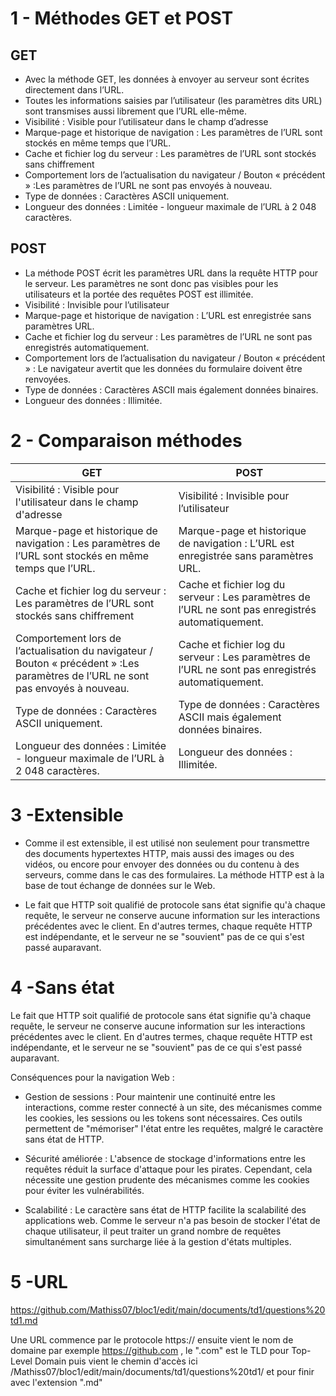 # 1 - Méthodes GET et POST
## GET 
- Avec la méthode GET, les données à envoyer au serveur sont écrites directement dans l’URL.
- Toutes les informations saisies par l’utilisateur (les paramètres dits URL) sont transmises aussi librement que l’URL elle-même.
- Visibilité : Visible pour l’utilisateur dans le champ d’adresse
- Marque-page et historique de navigation : Les paramètres de l’URL sont stockés en même temps que l’URL.
- Cache et fichier log du serveur : Les paramètres de l’URL sont stockés sans chiffrement
- Comportement lors de l’actualisation du navigateur / Bouton « précédent » :Les paramètres de l’URL ne sont pas envoyés à nouveau.
- Type de données : Caractères ASCII uniquement.
- Longueur des données : Limitée - longueur maximale de l’URL à 2 048 caractères.
## POST
- La méthode POST écrit les paramètres URL dans la requête HTTP pour le serveur. Les paramètres ne sont donc pas visibles pour les utilisateurs et la portée des requêtes POST est illimitée.
- Visibilité : Invisible pour l’utilisateur
- Marque-page et historique de navigation : L’URL est enregistrée sans paramètres URL.
- Cache et fichier log du serveur : Les paramètres de l’URL ne sont pas enregistrés automatiquement.
- Comportement lors de l’actualisation du navigateur / Bouton « précédent » : Le navigateur avertit que les données du formulaire doivent être renvoyées.
- Type de données : Caractères ASCII mais également données binaires.
- Longueur des données : Illimitée.


# 2 - Comparaison méthodes
| GET |POST|
|---|---|
| Visibilité : Visible pour l'utilisateur dans le champ d'adresse | Visibilité : Invisible pour l’utilisateur |
| Marque-page et historique de navigation : Les paramètres de l’URL sont stockés en même temps que l’URL. | Marque-page et historique de navigation : L’URL est enregistrée sans paramètres URL. |
| Cache et fichier log du serveur : Les paramètres de l’URL sont stockés sans chiffrement |Cache et fichier log du serveur : Les paramètres de l’URL ne sont pas enregistrés automatiquement. |
| Comportement lors de l’actualisation du navigateur / Bouton « précédent » :Les paramètres de l’URL ne sont pas envoyés à nouveau. | Cache et fichier log du serveur : Les paramètres de l’URL ne sont pas enregistrés automatiquement. | 
| Type de données : Caractères ASCII uniquement. | Type de données : Caractères ASCII mais également données binaires. |
| Longueur des données : Limitée - longueur maximale de l’URL à 2 048 caractères.| Longueur des données : Illimitée. |

# 3 -Extensible
- Comme il est extensible, il est utilisé non seulement pour transmettre des documents hypertextes HTTP, mais aussi des images ou des vidéos, ou encore pour envoyer des données ou du contenu à des serveurs, comme dans le cas des formulaires. La méthode HTTP est à la base de tout échange de données sur le Web.

- Le fait que HTTP soit qualifié de protocole sans état signifie qu'à chaque requête, le serveur ne conserve aucune information sur les interactions précédentes avec le client. En d'autres termes, chaque requête HTTP est indépendante, et le serveur ne se "souvient" pas de ce qui s'est passé auparavant.

# 4 -Sans état

Le fait que HTTP soit qualifié de protocole sans état signifie qu'à chaque requête, le serveur ne conserve aucune information sur les interactions précédentes avec le client. En d'autres termes, chaque requête HTTP est indépendante, et le serveur ne se "souvient" pas de ce qui s'est passé auparavant.

Conséquences pour la navigation Web :

* Gestion de sessions : Pour maintenir une continuité entre les interactions, comme rester connecté à un site, des mécanismes comme les cookies, les sessions ou les tokens sont nécessaires. Ces outils permettent de "mémoriser" l'état entre les requêtes, malgré le caractère sans état de HTTP.

* Sécurité améliorée : L'absence de stockage d'informations entre les requêtes réduit la surface d'attaque pour les pirates. Cependant, cela nécessite une gestion prudente des mécanismes comme les cookies pour éviter les vulnérabilités.

* Scalabilité : Le caractère sans état de HTTP facilite la scalabilité des applications web. Comme le serveur n'a pas besoin de stocker l'état de chaque utilisateur, il peut traiter un grand nombre de requêtes simultanément sans surcharge liée à la gestion d'états multiples.

# 5 -URL

https://github.com/Mathiss07/bloc1/edit/main/documents/td1/questions%20td1.md

Une URL commence par le protocole https:// ensuite vient le nom de domaine par exemple https://github.com , le ".com" est le TLD pour Top-Level Domain puis vient le chemin d'accès ici /Mathiss07/bloc1/edit/main/documents/td1/questions%20td1/ et pour finir avec l'extension ".md"
